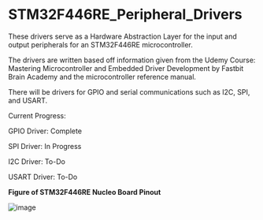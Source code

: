 # STM32F446RE_Peripheral_Drivers

These drivers serve as a Hardware Abstraction Layer for the input and output peripherals for an STM32F446RE microcontroller.

The drivers are written based off information given from the Udemy Course: Mastering Microcontroller and Embedded Driver Development by Fastbit Brain Academy and the microcontroller reference manual.

There will be drivers for GPIO and serial communications such as I2C, SPI, and USART.


Current Progress: 

GPIO Driver: Complete

SPI Driver: In Progress

I2C Driver: To-Do

USART Driver: To-Do


**Figure of STM32F446RE Nucleo Board Pinout**

![image](https://github.com/Hayden-Cao/STM32F446RE_Peripheral_Drivers/assets/130268332/57bf546d-4584-4f7b-b685-852a6cc31256)

